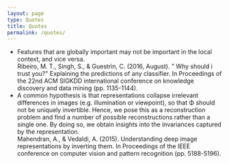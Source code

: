 ```yaml
---
layout: page
type: Quotes
title: Quotes
permalink: /quotes/
---
```

<ul>
    <li>Features that are globally important may not be important in the local context, and vice versa.<br>Ribeiro, M. T., Singh, S., & Guestrin, C. (2016, August). " Why should i trust you?" Explaining the predictions of any classifier. In Proceedings of the 22nd ACM SIGKDD international conference on knowledge discovery and data mining (pp. 1135-1144). </li>
    <li>A common hypothesis is that representations collapse irrelevant differences in images (e.g. illumination or viewpoint), so that Φ should not be uniquely invertible. Hence, we pose this as a reconstruction problem and find a number of possible reconstructions rather than a single one. By doing so, we obtain insights into the invariances captured by the representation. 
    <br>Mahendran, A., & Vedaldi, A. (2015). Understanding deep image representations by inverting them. In Proceedings of the IEEE conference on computer vision and pattern recognition (pp. 5188-5196).</li>

</ul>